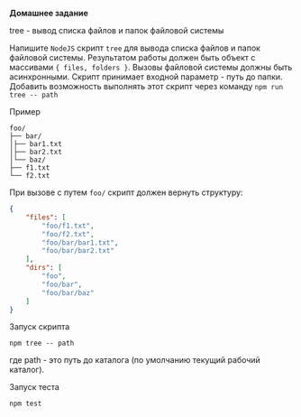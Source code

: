 **Домашнее задание**

tree - вывод списка файлов и папок файловой системы

Напишите `NodeJS` скрипт `tree` для вывода списка файлов и папок файловой системы.
Результатом работы должен быть объект с массивами `{ files, folders }`.
Вызовы файловой системы должны быть асинхронными.
Скрипт принимает входной параметр - путь до папки.
Добавить возможность выполнять этот скрипт через команду `npm run tree -- path`

Пример

```
foo/
├── bar/
│├── bar1.txt
│├── bar2.txt
│└── baz/
├── f1.txt
└── f2.txt
```

При вызове с путем `foo/` скрипт должен вернуть структуру:

```json
{
    "files": [
        "foo/f1.txt",
        "foo/f2.txt",
        "foo/bar/bar1.txt",
        "foo/bar/bar2.txt"
    ],
    "dirs": [
        "foo",
        "foo/bar",
        "foo/bar/baz"
    ]
}
``` 
 
Запуск скрипта
```npm
npm tree -- path
```
где path - это путь до каталога (по умолчанию текущий рабочий каталог).  
  
Запуск теста 
```npm
npm test
```